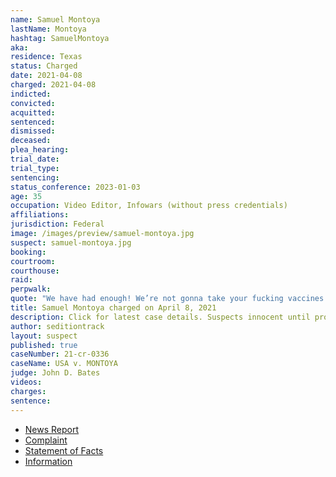 ```yaml
---
name: Samuel Montoya
lastName: Montoya
hashtag: SamuelMontoya
aka:
residence: Texas
status: Charged
date: 2021-04-08
charged: 2021-04-08
indicted:
convicted: 
acquitted:
sentenced: 
dismissed: 
deceased:
plea_hearing:
trial_date:
trial_type:
sentencing:
status_conference: 2023-01-03
age: 35
occupation: Video Editor, Infowars (without press credentials)
affiliations:
jurisdiction: Federal
image: /images/preview/samuel-montoya.jpg
suspect: samuel-montoya.jpg
booking:
courtroom:
courthouse:
raid:
perpwalk:
quote: "We have had enough! We’re not gonna take your fucking vaccines! We’re not gonna take all your bullshit! The people are rising up!"
title: Samuel Montoya charged on April 8, 2021
description: Click for latest case details. Suspects innocent until proven guilty.
author: seditiontrack
layout: suspect
published: true
caseNumber: 21-cr-0336
caseName: USA v. MONTOYA
judge: John D. Bates
videos:
charges:
sentence:
---
```

- [News Report](https://www.alternet.org/2021/04/samuel-christopher-montoya/)
- [Complaint](https://www.justice.gov/usao-dc/case-multi-defendant/file/1386666/download)
- [Statement of Facts](https://www.justice.gov/usao-dc/case-multi-defendant/file/1386671/download)
- [Information](https://www.justice.gov/usao-dc/case-multi-defendant/file/1392986/download)
